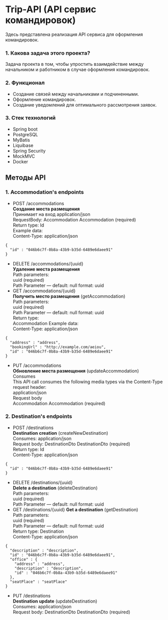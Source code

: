 # Trip-API (API сервис командировок)
Здесь представлена реализация API сервиса для оформления командировок.
### 1. **Какова задача этого проекта?**
Задача проекта в том, чтобы упростить взаимдействие между начальником и работником в случае оформления командировок.
### 2. **Функционал**
- Создание связей между начальниками и подчиненными.
- Оформление командировок.
- Создание уведомлений для оптимального рассмотрения заявок.
### 3. **Стек технологий**
- Spring boot
- PostgreSQL
- MyBatis
- Liquibase
- Spring Security
- MockMVC
- Docker
## **Методы API**
### 1. **Accommodation's endpoints**
- POST /accommodations  
**Создание места размещения**  
Принимает на вход application/json  
RequestBody: Accommodation Accommodation (required)  
Return type: Id  
Example data:  
Content-Type: application/json
```
{
  "id" : "046b6c7f-0b8a-43b9-b35d-6489e6daee91"
}
```
- DELETE /accommodations/{uuid}  
**Удаление места размещения**  
Path parameters:  
uuid (required)  
Path Parameter — default: null format: uuid  
- GET /accommodations/{uuid}  
**Получить место размещения** (getAccommodation)  
Path parameters:  
uuid (required)  
Path Parameter — default: null format: uuid  
Return type:  
Accommodation
Example data:  
Content-Type: application/json  
```
{
  "address" : "address",
  "bookingUrl" : "http://example.com/aeiou",
  "id" : "046b6c7f-0b8a-43b9-b35d-6489e6daee91"
}
```
- PUT /accommodations  
**Обновление места размещения** (updateAccommodation)  
Consumes  
This API call consumes the following media types via the Content-Type request header:  
application/json  
Request body  
Accommodation Accommodation (required)  
### 2. Destination's endpoints
- POST /destinations  
**Destination creation** (createNewDestination)  
Consumes: application/json  
Request body: DestinationDto DestinationDto (required)  
Return type: Id  
Content-Type: application/json  
```
{
  "id" : "046b6c7f-0b8a-43b9-b35d-6489e6daee91"
}
```
- DELETE /destinations/{uuid}  
**Delete a destination** (deleteDestination)  
Path parameters:  
uuid (required)  
Path Parameter — default: null format: uuid  
- GET /destinations/{uuid}
**Get a destination** (getDestination)  
Path parameters:  
uuid (required)  
Path Parameter — default: null format: uuid  
Return type: Destination  
Content-Type: application/json  
```
{
  "description" : "description",
  "id" : "046b6c7f-0b8a-43b9-b35d-6489e6daee91",
  "office" : {
    "address" : "address",
    "description" : "description",
    "id" : "046b6c7f-0b8a-43b9-b35d-6489e6daee91"
  },
  "seatPlace" : "seatPlace"
}
```
- PUT /destinations  
**Destination update** (updateDestination)  
Consumes: application/json  
Request body: DestinationDto DestinationDto (required)
